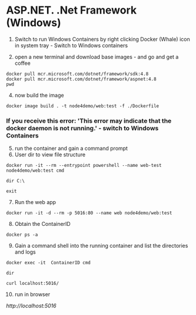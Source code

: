 # ASP.NET. .Net Framework (Windows)

1. Switch to run Windows Containers by right clicking Docker (Whale) icon in system tray - Switch to Windows containers 

3. open a new terminal and download base images - and go and get a coffee

```
docker pull mcr.microsoft.com/dotnet/framework/sdk:4.8
docker pull mcr.microsoft.com/dotnet/framework/aspnet:4.8
pwd
```

4. now build the image
```
docker image build . -t node4demo/web:test -f ./Dockerfile
```

### If you receive this error: 'This error may indicate that the docker daemon is not running.' - switch to Windows Containers

5. run the container and gain a command prompt
6. User dir to view file structure

```
docker run -it --rm --entrypoint powershell --name web-test node4demo/web:test cmd 
```

```
dir C:\
```

```
exit
```

7. Run the web app

```
docker run -it -d --rm -p 5016:80 --name web node4demo/web:test
```

8. Obtain the ContainerID

```
docker ps -a 
```

9. Gain a command shell into the running container and list the directories and logs

```
docker exec -it  ContainerID cmd

dir

curl localhost:5016/
```

10. run in browser

*http://localhost:5016*


